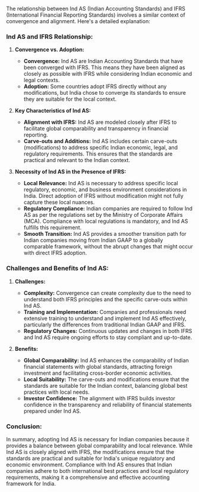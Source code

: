 The relationship between Ind AS (Indian Accounting Standards) and IFRS (International Financial Reporting Standards) involves a similar context of convergence and alignment. Here's a detailed explanation:

### **Ind AS and IFRS Relationship:**

1. **Convergence vs. Adoption:**
   - **Convergence:** Ind AS are Indian Accounting Standards that have been converged with IFRS. This means they have been aligned as closely as possible with IFRS while considering Indian economic and legal contexts.
   - **Adoption:** Some countries adopt IFRS directly without any modifications, but India chose to converge its standards to ensure they are suitable for the local context.

2. **Key Characteristics of Ind AS:**
   - **Alignment with IFRS:** Ind AS are modeled closely after IFRS to facilitate global comparability and transparency in financial reporting.
   - **Carve-outs and Additions:** Ind AS includes certain carve-outs (modifications) to address specific Indian economic, legal, and regulatory requirements. This ensures that the standards are practical and relevant to the Indian context.

3. **Necessity of Ind AS in the Presence of IFRS:**
   - **Local Relevance:** Ind AS is necessary to address specific local regulatory, economic, and business environment considerations in India. Direct adoption of IFRS without modification might not fully capture these local nuances.
   - **Regulatory Compliance:** Indian companies are required to follow Ind AS as per the regulations set by the Ministry of Corporate Affairs (MCA). Compliance with local regulations is mandatory, and Ind AS fulfills this requirement.
   - **Smooth Transition:** Ind AS provides a smoother transition path for Indian companies moving from Indian GAAP to a globally comparable framework, without the abrupt changes that might occur with direct IFRS adoption.

### **Challenges and Benefits of Ind AS:**

1. **Challenges:**
   - **Complexity:** Convergence can create complexity due to the need to understand both IFRS principles and the specific carve-outs within Ind AS.
   - **Training and Implementation:** Companies and professionals need extensive training to understand and implement Ind AS effectively, particularly the differences from traditional Indian GAAP and IFRS.
   - **Regulatory Changes:** Continuous updates and changes in both IFRS and Ind AS require ongoing efforts to stay compliant and up-to-date.

2. **Benefits:**
   - **Global Comparability:** Ind AS enhances the comparability of Indian financial statements with global standards, attracting foreign investment and facilitating cross-border economic activities.
   - **Local Suitability:** The carve-outs and modifications ensure that the standards are suitable for the Indian context, balancing global best practices with local needs.
   - **Investor Confidence:** The alignment with IFRS builds investor confidence in the transparency and reliability of financial statements prepared under Ind AS.

### **Conclusion:**

In summary, adopting Ind AS is necessary for Indian companies because it provides a balance between global comparability and local relevance. While Ind AS is closely aligned with IFRS, the modifications ensure that the standards are practical and suitable for India's unique regulatory and economic environment. Compliance with Ind AS ensures that Indian companies adhere to both international best practices and local regulatory requirements, making it a comprehensive and effective accounting framework for India.
